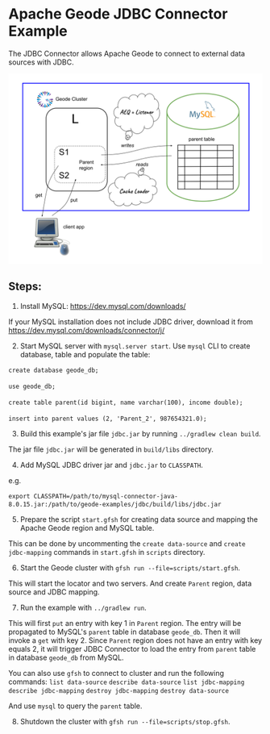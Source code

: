 <!--
Licensed to the Apache Software Foundation (ASF) under one or more
contributor license agreements.  See the NOTICE file distributed with
this work for additional information regarding copyright ownership.
The ASF licenses this file to You under the Apache License, Version 2.0
(the "License"); you may not use this file except in compliance with
the License.  You may obtain a copy of the License at

     http://www.apache.org/licenses/LICENSE-2.0

Unless required by applicable law or agreed to in writing, software
distributed under the License is distributed on an "AS IS" BASIS,
WITHOUT WARRANTIES OR CONDITIONS OF ANY KIND, either express or implied.
See the License for the specific language governing permissions and
limitations under the License.
-->

# Apache Geode JDBC Connector Example

The JDBC Connector allows Apache Geode to connect to external data sources with JDBC.

![Apache Geode JDBC Connector](connector.svg)

## Steps:

1. Install MySQL: https://dev.mysql.com/downloads/

If your MySQL installation does not include JDBC driver, 
download it from https://dev.mysql.com/downloads/connector/j/

2. Start MySQL server with `mysql.server start`. 
Use `mysql` CLI to create database, table and populate the table:

```
create database geode_db;

use geode_db;

create table parent(id bigint, name varchar(100), income double);

insert into parent values (2, 'Parent_2', 987654321.0);
```

3. Build this example's jar file `jdbc.jar` by running `../gradlew clean build`.

The jar file `jdbc.jar` will be generated in `build/libs` directory.

4. Add MySQL JDBC driver jar and `jdbc.jar` to `CLASSPATH`.

e.g. 
```
export CLASSPATH=/path/to/mysql-connector-java-8.0.15.jar:/path/to/geode-examples/jdbc/build/libs/jdbc.jar
```

5. Prepare the script `start.gfsh` for creating data source and mapping the Apache Geode region and MySQL table.

This can be done by uncommenting the `create data-source` and `create jdbc-mapping` commands in `start.gfsh` in `scripts` directory.

6. Start the Geode cluster with `gfsh run --file=scripts/start.gfsh`.

This will start the locator and two servers. And create `Parent` region, data source and JDBC mapping.

7. Run the example with `../gradlew run`.

This will first `put` an entry with key 1 in `Parent` region. 
The entry will be propagated to MySQL's `parent` table in database `geode_db`.
Then it will invoke a `get` with key 2. Since `Parent` region does not have an entry with key equals 2, 
it will trigger JDBC Connector to load the entry from `parent` table in database `geode_db` from MySQL.
 
You can also use `gfsh` to connect to cluster and run the following commands:
`list data-source`
`describe data-source`
`list jdbc-mapping`
`describe jdbc-mapping`
`destroy jdbc-mapping`
`destroy data-source`

And use `mysql` to query the `parent` table.

8. Shutdown the cluster with `gfsh run --file=scripts/stop.gfsh`.